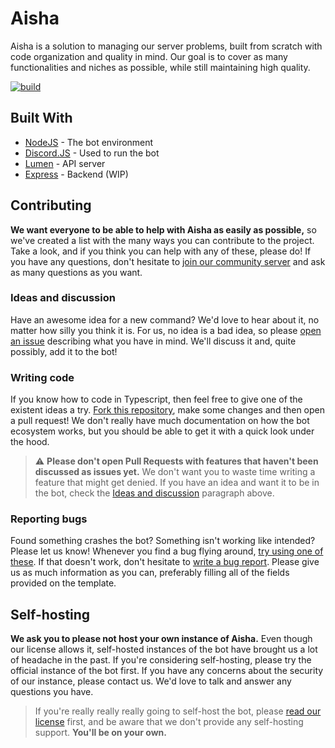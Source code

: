 # Aisha

Aisha is a solution to managing our server problems, built from scratch with code organization and quality in mind. Our goal is to cover as many functionalities and niches as possible, while still maintaining high quality.

[![build](https://github.com/RifqiSah/Aisha/actions/workflows/main.yml/badge.svg)](https://github.com/RifqiSah/Aisha/actions/workflows/main.yml)

## Built With

* [NodeJS](https://nodejs.org/en/) - The bot environment
* [Discord.JS](https://discord.js.org/#/) - Used to run the bot
* [Lumen](https://lumen.laravel.com/) - API server
* [Express](https://expressjs.com/) - Backend (WIP)

## Contributing

**We want everyone to be able to help with Aisha as easily as possible,** so we've created a list with the many ways you can contribute to the project. Take a look, and if you think you can help with any of these, please do! If you have any questions, don't hesitate to [join our community server](https://discord.gg/UA6gYhx84m) and ask as many questions as you want.

### Ideas and discussion

Have an awesome idea for a new command? We'd love to hear about it, no matter how silly you think it is. For us, no idea is a bad idea, so please [open an issue](https://github.com/rifqisah/aisha/issues/new) describing what you have in mind. We'll discuss it and, quite possibly, add it to the bot!

### Writing code

If you know how to code in Typescript, then feel free to give one of the existent ideas a try. [Fork this repository](https://github.com/rifqisah/aisha/fork), make some changes and then open a pull request! We don't really have much documentation on how the bot ecosystem works, but you should be able to get it with a quick look under the hood.

> ⚠ **Please don't open Pull Requests with features that haven't been discussed as issues yet.** We don't want you to waste time writing a feature that might get denied. If you have an idea and want it to be in the bot, check the [Ideas and discussion](#ideas-and-discussion) paragraph above.

### Reporting bugs

Found something crashes the bot? Something isn't working like intended? Please let us know! Whenever you find a bug flying around, [try using one of these](https://gist.githubusercontent.com/pedrofracassi/fa560c3932eb4438e6033203cc8058bc/raw/37440ba7d730a9c539865f72ebc9992eb32d6b7e/bug.jpg). If that doesn't work, don't hesitate to [write a bug report](https://github.com/rifqisah/aisha/issues/new?template=BUG.md). Please give us as much information as you can, preferably filling all of the fields provided on the template.

## Self-hosting

**We ask you to please not host your own instance of Aisha.** Even though our license allows it, self-hosted instances of the bot have brought us a lot of headache in the past. If you're considering self-hosting, please try the official instance of the bot first. If you have any concerns about the security of our instance, please contact us. We'd love to talk and answer any questions you have.

> If you're really really really going to self-host the bot, please [read our license](https://github.com/RifqiSah/Aisha/blob/master/LICENSE.md) first, and be aware that we don't provide any self-hosting support. **You'll be on your own.**